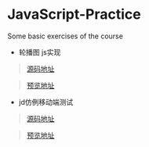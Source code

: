 # JavaScript-Practice
Some basic exercises of the course

* 轮播图 js实现
> [源码地址](https://github.com/EvenfallDew/JavaScript-Practice/tree/main/%E8%BD%AE%E6%92%AD%E5%9B%BE_js%E5%AE%9E%E7%8E%B0)

> [预览地址](https://evenfalldew.github.io/JavaScript-Practice/%E8%BD%AE%E6%92%AD%E5%9B%BE_js%E5%AE%9E%E7%8E%B0/01.html)

* jd仿例移动端测试
> [源码地址](https://github.com/EvenfallDew/JavaScript-Practice/tree/main/%E5%95%86%E5%9F%8E%E4%BB%BF%E4%BE%8B)

> [预览地址](https://github.com/EvenfallDew/JavaScript-Practice/%E5%95%86%E5%9F%8E%E4%BB%BF%E4%BE%8B/04_%E4%BA%AC%E4%B8%9C%E4%BB%BF%E4%BE%8B.html)

